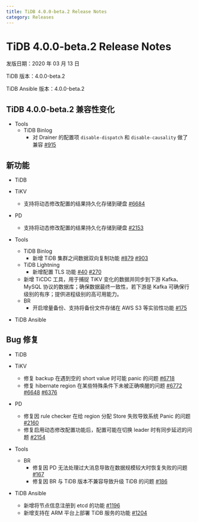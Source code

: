 ```yaml
---
title: TiDB 4.0.0-beta.2 Release Notes
category: Releases
---
```


# TiDB 4.0.0-beta.2 Release Notes

发版日期：2020 年 03 月 13 日

TiDB 版本：4.0.0-beta.2

TiDB Ansible 版本：4.0.0-beta.2

## TiDB 4.0.0-beta.2 兼容性变化

+ Tools
    - TiDB Binlog
        - 对 Drainer 的配置项 `disable-dispatch` 和 `disable-causality` 做了兼容 [#915](https://github.com/pingcap/tidb-binlog/pull/915)

## 新功能

+ TiDB

+ TiKV
    - 支持将动态修改配置的结果持久化存储到硬盘 [#6684](https://github.com/tikv/tikv/pull/6684) 

+ PD
    - 支持将动态修改配置的结果持久化存储到硬盘 [#2153](https://github.com/pingcap/pd/pull/2153)

+ Tools
    - TiDB Binlog
        - 新增 TiDB 集群之间数据双向复制功能 [#879](https://github.com/pingcap/tidb-binlog/pull/879) [#903](https://github.com/pingcap/tidb-binlog/pull/903)
    - TiDB Lightning
        - 新增配置 TLS 功能 [#40](https://github.com/tikv/importer/pull/40) [#270](https://github.com/pingcap/tidb-lightning/pull/270)
    - 新增 TiCDC 工具，用于捕捉 TiKV 变化的数据并同步到下游 Kafka、MySQL 协议的数据库；确保数据最终一致性，若下游是 Kafka 可确保行级别的有序；提供进程级别的高可用能力。
    - BR
        - 开启增量备份、支持将备份文件存储在 AWS S3 等实验性功能 [#175](https://github.com/pingcap/br/pull/175)

+ TiDB Ansible

## Bug 修复

+ TiDB

+ TiKV
    - 修复 backup 在遇到空的 short value 时可能 panic 的问题 [#6718](https://github.com/tikv/tikv/pull/6718)
    - 修复 hibernate region 在某些特殊条件下未被正确唤醒的问题 [#6772](https://github.com/tikv/tikv/pull/6672) [#6648](https://github.com/tikv/tikv/pull/6648) [#6376](https://github.com/tikv/tikv/pull/6736) 

+ PD
    - 修复因 rule checker 在给 region 分配 Store 失败导致系统 Panic 的问题 [#2160](https://github.com/pingcap/pd/pull/2160)
    - 修复启用动态修改配置功能后，配置可能在切换 leader 时有同步延迟的问题 [#2154](https://github.com/pingcap/pd/pull/2154) 

+ Tools
    - BR
        - 修复因 PD 无法处理过大消息导致在数据规模较大时恢复失败的问题 [#167](https://github.com/pingcap/br/pull/167)
        - 修复因 BR 与 TiDB 版本不兼容导致升级 TiDB 的问题 [#186](https://github.com/pingcap/br/pull/186)

+ TiDB Ansible
    - 新增将节点信息注册到 etcd 的功能 [#1196](https://github.com/pingcap/tidb-ansible/pull/1196)
    - 新增支持在 ARM 平台上部署 TiDB 服务的功能 [#1204](https://github.com/pingcap/tidb-ansible/pull/1204)
